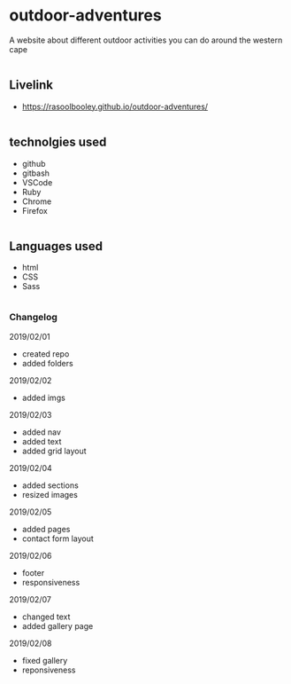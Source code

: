 # outdoor-adventures

A website about different outdoor activities you can do around the western cape

```
```

## Livelink

- https://rasoolbooley.github.io/outdoor-adventures/

```
```

## technolgies used

- github
- gitbash
- VSCode
- Ruby
- Chrome
- Firefox

```
```

## Languages used

- html
- CSS
- Sass


```
```

### Changelog

2019/02/01

- created repo
- added folders

2019/02/02

- added imgs

2019/02/03

- added nav 
- added text
- added grid layout

2019/02/04

- added sections
- resized images

2019/02/05

- added pages
- contact form layout

2019/02/06

- footer
- responsiveness

2019/02/07

- changed text 
- added gallery page

2019/02/08

- fixed gallery
- reponsiveness



